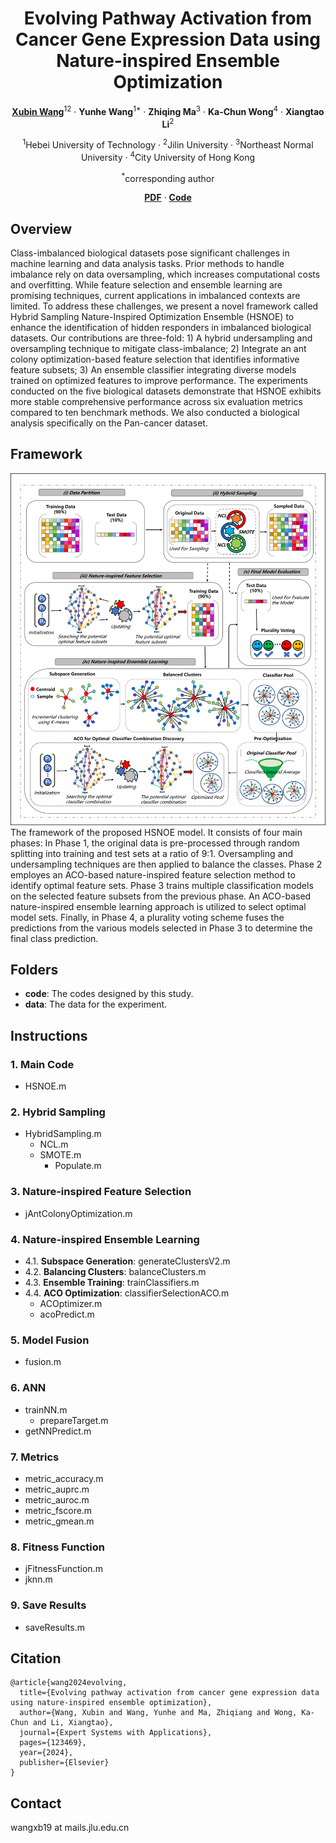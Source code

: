 <div align="center">
<h1>Evolving Pathway Activation from Cancer Gene Expression Data using Nature-inspired Ensemble Optimization</h1>

[**Xubin Wang**](https://github.com/wangxb96)<sup>12</sup> · **Yunhe Wang**<sup>1*</sup> · **Zhiqing Ma**<sup>3</sup> · **Ka-Chun Wong**<sup>4</sup> · **Xiangtao Li**<sup>2</sup>


<sup>1</sup>Hebei University of Technology · <sup>2</sup>Jilin University · <sup>3</sup>Northeast Normal University · <sup>4</sup>City University of Hong Kong

<sup>*</sup>corresponding author

[**PDF**](https://www.wangxubin.site/Paper/HSNOE_ESWA24.pdf) · [**Code**](https://github.com/wangxb96/HSNOE)

</div>

## Overview
Class-imbalanced biological datasets pose significant challenges in machine learning and data analysis tasks. Prior methods to handle imbalance rely on data oversampling, which increases computational costs and overfitting. While feature selection and ensemble learning are promising techniques, current applications in imbalanced contexts are limited. To address these challenges, we present a novel framework called Hybrid Sampling Nature-Inspired Optimization Ensemble (HSNOE) to enhance the identification of hidden responders in imbalanced biological datasets. Our contributions are three-fold: 1) A hybrid undersampling and oversampling technique to mitigate class-imbalance; 2) Integrate an ant colony optimization-based feature selection that identifies informative feature subsets; 3) An ensemble classifier integrating diverse models trained on optimized features to improve performance. The experiments conducted on the five biological datasets demonstrate that HSNOE exhibits more stable comprehensive performance across six evaluation metrics compared to ten benchmark methods. We also conducted a biological analysis specifically on the Pan-cancer dataset. 

## Framework
![model](https://github.com/wangxb96/HSNOE/blob/main/figures/model.png)
The framework of the proposed HSNOE model. It consists of four main phases: In Phase 1, the original data is pre-processed through random splitting into training and test sets at a ratio of 9:1. Oversampling and undersampling techniques are then applied to balance the classes. Phase 2 employes an ACO-based nature-inspired feature selection method to identify optimal feature sets. Phase 3 trains multiple classification models on the selected feature subsets from the previous phase. An ACO-based nature-inspired ensemble learning approach is utilized to select optimal model sets. Finally, in Phase 4, a plurality voting scheme fuses the predictions from the various models selected in Phase 3 to determine the final class prediction.

## Folders
- **code**: The codes designed by this study.
- **data**: The data for the experiment.

## Instructions
### 1. Main Code
- HSNOE.m
### 2. Hybrid Sampling
- HybridSampling.m
  - NCL.m
  - SMOTE.m
    - Populate.m
### 3. Nature-inspired Feature Selection
- jAntColonyOptimization.m
### 4. Nature-inspired Ensemble Learning
- 4.1. **Subspace Generation**: generateClustersV2.m
- 4.2. **Balancing Clusters**: balanceClusters.m
- 4.3. **Ensemble Training**: trainClassifiers.m 
- 4.4. **ACO Optimization**: classifierSelectionACO.m
  - ACOptimizer.m
  - acoPredict.m
 ### 5. Model Fusion
 - fusion.m
 ### 6. ANN 
 - trainNN.m
   - prepareTarget.m
 - getNNPredict.m
 ### 7. Metrics
 - metric_accuracy.m
 - metric_auprc.m
 - metric_auroc.m
 - metric_fscore.m
 - metric_gmean.m
 ### 8. Fitness Function
 - jFitnessFunction.m
 - jknn.m
 ### 9. Save Results
 - saveResults.m

## Citation
```
@article{wang2024evolving,
  title={Evolving pathway activation from cancer gene expression data using nature-inspired ensemble optimization},
  author={Wang, Xubin and Wang, Yunhe and Ma, Zhiqiang and Wong, Ka-Chun and Li, Xiangtao},
  journal={Expert Systems with Applications},
  pages={123469},
  year={2024},
  publisher={Elsevier}
}
```

## Contact
wangxb19 at mails.jlu.edu.cn
